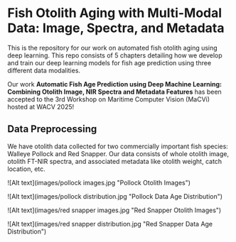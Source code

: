 # Fish Otolith Aging with Multi-Modal Data: Image, Spectra, and Metadata
This is the repository for our work on automated fish otolith aging using deep learning.  This repo consists of 5 chapters detailing how we develop and train our deep learning models for fish age prediction using three different data modalities.

Our work **Automatic Fish Age Prediction using Deep Machine Learning: Combining Otolith Image, NIR Spectra and Metadata Features** has been accepted to the 3rd Workshop on Maritime Computer Vision (MaCVi) hosted at WACV 2025!

## Data Preprocessing
We have otolith data collected for two commercially important fish species: Walleye Pollock and Red Snapper.  Our data consists of whole otolith image, otolith FT-NIR spectra, and associated metadata like otolith weight, catch location, etc.

![Alt text](images/pollock images.jpg "Pollock Otolith Images")

![Alt text](images/pollock distribution.jpg "Pollock Data Age Distribution")

![Alt text](images/red snapper images.jpg "Red Snapper Otolith Images")

![Alt text](images/red snapper distribution.jpg "Red Snapper Data Age Distribution")